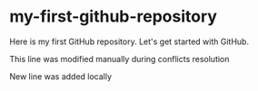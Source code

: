 # my-first-github-repository
Here is my first GitHub repository. Let's get started with GitHub.

This line was modified manually during conflicts resolution

New line was added locally
